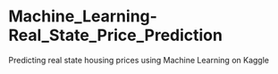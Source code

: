 # Machine_Learning-Real_State_Price_Prediction
Predicting real state housing prices using Machine Learning on Kaggle
